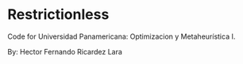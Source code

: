 # Restrictionless

Code for Universidad Panamericana: Optimizacion y Metaheurística I.

By: Hector Fernando Ricardez Lara
